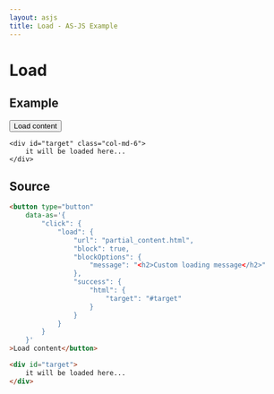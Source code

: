 ```yaml
---
layout: asjs
title: Load - AS-JS Example
---
```


# Load

## Example

<div class="row">
    <div class="col-md-6">
        <button type="button"
            data-as='{
                "click": {
                    "load": {
                        "url": "./data/partial_content.html",
                        "block": true,
                        "blockOptions": {
                            "message": "<h2>Custom loading message</h2>"
                        },
                        "success": {
                            "html": {
                                "target": "#target"
                            }
                        }
                    }
                }
            }'
        >Load content</button>
    </div>

    <div id="target" class="col-md-6">
        it will be loaded here...
    </div>
</div>

<div class="mt-30"></div>

## Source

``` html
<button type="button"
    data-as='{
        "click": {
            "load": {
                "url": "partial_content.html",
                "block": true,
                "blockOptions": {
                    "message": "<h2>Custom loading message</h2>"
                },
                "success": {
                    "html": {
                        "target": "#target"
                    }
                }
            }
        }
    }'
>Load content</button>

<div id="target">
    it will be loaded here...
</div>
```

